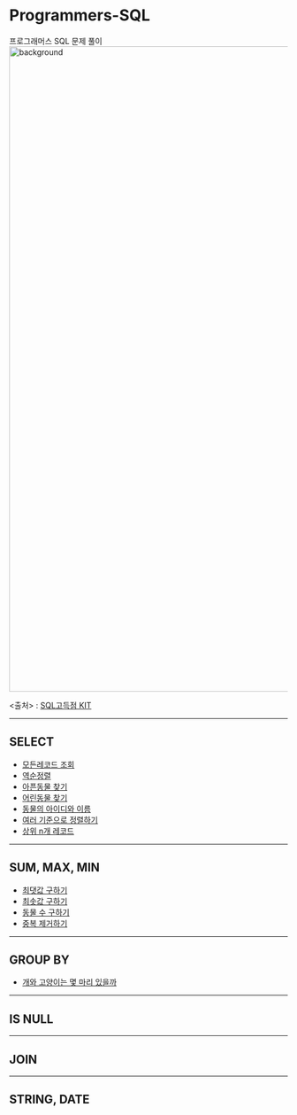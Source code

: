 # Programmers-SQL

프로그래머스 SQL 문제 풀이
<img width="1166" alt="background" src="https://user-images.githubusercontent.com/48948636/112016825-67dbfb00-8b70-11eb-9fd7-0f79f244937b.png">

<출처> : [SQL고득점 KIT](https://programmers.co.kr/learn/challenges)

------------------------
## SELECT
  * [모든레코드 조회](https://github.com/Youngprize33/Programmers-SQL/blob/6ae8c103d729ad068f65e455f587792b4c8b5756/SELECT/1.%20%EB%AA%A8%EB%93%A0%EB%A0%88%EC%BD%94%EB%93%9C%20%EC%A1%B0%ED%9A%8C.md)
  * [역순정렬](https://github.com/Youngprize33/Programmers-SQL/blob/d1bff00be8a0302226537e5315d458d5e54e26d7/SELECT/2.%20%EC%97%AD%EC%88%9C%EC%A0%95%EB%A0%AC.md)
  * [아픈동물 찾기](https://github.com/Youngprize33/Programmers-SQL/blob/922237405e6fd9d45b7390386b71854c54bfae54/SELECT/3.%20%EC%95%84%ED%94%88%20%EB%8F%99%EB%AC%BC%20%EC%B0%BE%EA%B8%B0.md)
  * [어린동물 찾기](https://github.com/Youngprize33/Programmers-SQL/blob/e735b84eb60e686a64890b80805617bb1b6fbd11/SELECT/3.%20%EC%95%84%ED%94%88%20%EB%8F%99%EB%AC%BC%20%EC%B0%BE%EA%B8%B0.md)
  * [동물의 아이디와 이름](https://github.com/Youngprize33/Programmers-SQL/blob/a8ab952c7c2563a1493a81f39c98306691cdc2f3/SELECT/5.%20%EB%8F%99%EB%AC%BC%EC%9D%98%20%EC%95%84%EC%9D%B4%EB%94%94%EC%99%80%20%EC%9D%B4%EB%A6%84.md)
  * [여러 기준으로 정렬하기](https://github.com/Youngprize33/Programmers-SQL/blob/a56dc33fd6799db00dc4ccf67e5265e7199fcc12/SELECT/6.%20%EC%97%AC%EB%9F%AC%20%EA%B8%B0%EC%A4%80%EC%9C%BC%EB%A1%9C%20%EC%A0%95%EB%A0%AC%ED%95%98%EA%B8%B0.md)
  * [상위 n개 레코드](https://github.com/Youngprize33/Programmers-SQL/blob/04b5e3206a1d697cbf5730a48cf84b5c3d78e62c/SELECT/7.%20%EC%83%81%EC%9C%84%20n%EA%B0%9C%20%EB%A0%88%EC%BD%94%EB%93%9C.md)
-----------------------
## SUM, MAX, MIN
  * [최댓값 구하기](https://github.com/Youngprize33/Programmers-SQL/blob/1a4b6a097d121482f6f6c771c5022ae89f80126d/SUM,%20MAX,%20MIN/1.%20%EC%B5%9C%EB%8C%93%EA%B0%92%20%EA%B5%AC%ED%95%98%EA%B8%B0.md)
  * [최솟값 구하기](https://github.com/Youngprize33/Programmers-SQL/blob/b8c6ec364e35fb0837880711c7aa772b50a1dfb5/SUM,%20MAX,%20MIN/2.%20%EC%B5%9C%EC%86%9F%EA%B0%92%20%EA%B5%AC%ED%95%98%EA%B8%B0.md)
  * [동물 수 구하기](https://github.com/Youngprize33/Programmers-SQL/blob/29541c9bb830ab3287633741aab30e330022de48/SUM,%20MAX,%20MIN/3.%20%EB%8F%99%EB%AC%BC%20%EC%88%98%20%EA%B5%AC%ED%95%98%EA%B8%B0.md)
  * [중복 제거하기](https://github.com/Youngprize33/Programmers-SQL/blob/f33bccdf29e5b76360c04f722f11c711704e6cb5/SUM,%20MAX,%20MIN/4.%20%EC%A4%91%EB%B3%B5%20%EC%A0%9C%EA%B1%B0%ED%95%98%EA%B8%B0.md)

-------------------------
## GROUP BY
  * [개와 고양이는 몇 마리 있을까](https://github.com/Youngprize33/Programmers-SQL/blob/425f00cd897f89d2ec8124317c7686e82ec38df7/GROUP%20BY/1.%20%EA%B3%A0%EC%96%91%EC%9D%B4%EC%99%80%20%EA%B0%9C%EB%8A%94%20%EB%AA%87%20%EB%A7%88%EB%A6%AC%20%EC%9E%88%EC%9D%84%EA%B9%8C.md)


--------------------------
## IS NULL



--------------------------
## JOIN


------------------------
## STRING, DATE
